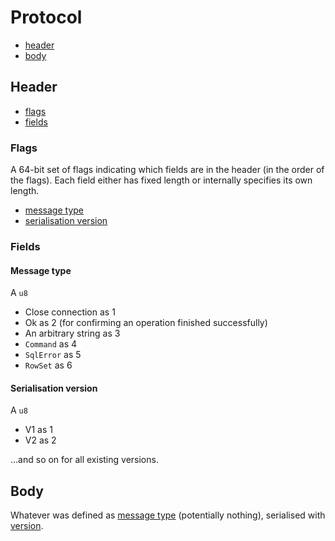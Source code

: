 # Protocol

- [header](#header)
- [body](#body)

## Header

- [flags](#flags)
- [fields](#fields)

### Flags

A 64-bit set of flags indicating which fields are in the header (in the order of the flags). Each field either has fixed length or internally specifies its own length.

- [message type](#message-type)
- [serialisation version](#serialisation-version)

### Fields

#### Message type

A `u8`

- Close connection as 1
- Ok as 2 (for confirming an operation finished successfully)
- An arbitrary string as 3
- `Command` as 4
- `SqlError` as 5
- `RowSet` as 6

#### Serialisation version

A `u8`

- V1 as 1
- V2 as 2

...and so on for all existing versions.

## Body

Whatever was defined as [message type](#message-type) (potentially nothing), serialised with [version](#serialisation-version).

